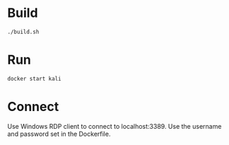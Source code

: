 # Build
```
./build.sh
```

# Run
```
docker start kali
```

# Connect
Use Windows RDP client to connect to localhost:3389. Use the username and password set in the Dockerfile.